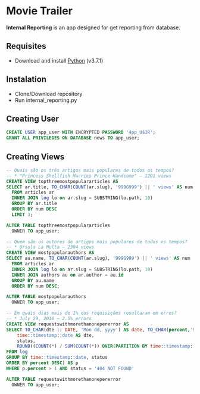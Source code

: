# Movie Trailer

**Internal Reporting** is an app designed for get reporting from database.

## Requisites

* Download and install [Python](https://www.python.org/downloads/) (v3.7.1)

## Instalation

* Clone/Download repository
* Run internal_reporting.py

## Creating User

```sql
CREATE USER app_user WITH ENCRYPTED PASSWORD '4pp_U$3R';
GRANT ALL PRIVILEGES ON DATABASE news TO app_user;
```

## Creating Views

```sql
-- Quais são os três artigos mais populares de todos os tempos?
-- * "Princess Shellfish Marries Prince Handsome" — 1201 views
CREATE VIEW topthreemostpopulararticles AS
SELECT ar.title, TO_CHAR(COUNT(ar.slug), '999G999') || ' views' AS num
  FROM articles ar
  INNER JOIN log lo on ar.slug = SUBSTRING(lo.path, 10)
  GROUP BY ar.title
  ORDER BY num DESC
  LIMIT 3;

ALTER TABLE topthreemostpopulararticles
  OWNER TO app_user;
```
```sql
-- Quem são os autores de artigos mais populares de todos os tempos?
-- * Ursula La Multa — 2304 views
CREATE VIEW mostpopularauthors AS
SELECT au.name, TO_CHAR(COUNT(ar.slug), '999G999') || ' views' AS num
  FROM articles ar
  INNER JOIN log lo on ar.slug = SUBSTRING(lo.path, 10)
  INNER JOIN authors au on ar.author = au.id
  GROUP BY au.name
  ORDER BY num DESC;

ALTER TABLE mostpopularauthors
  OWNER TO app_user;
```
```sql
-- Em quais dias mais de 1% das requisições resultaram em erros?
-- * July 29, 2016 — 2.5% errors
CREATE VIEW requestswithmorethanonepererror AS
SELECT TO_CHAR(dte :: DATE, 'Mon dd, yyyy') AS date, TO_CHAR(percent,'999D99%') || ' errors' AS percentage FROM (SELECT 
    time::timestamp::date AS dte,
    status,
    ROUND((COUNT(*) / SUM(COUNT(*)) OVER(PARTITION BY time::timestamp::date) ) * 100,2) AS percent 
FROM log
GROUP BY time::timestamp::date, status
ORDER BY percent DESC) AS p
WHERE p.percent > 1 AND status = '404 NOT FOUND'

ALTER TABLE requestswithmorethanonepererror
  OWNER TO app_user;
```